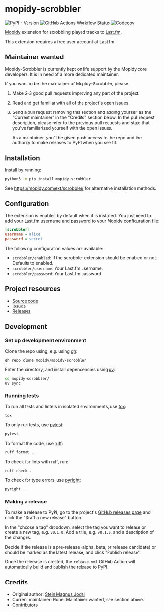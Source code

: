 # mopidy-scrobbler

![PyPI - Version](https://img.shields.io/pypi/v/mopidy-scrobbler?link=https://pypi.org/p/mopidy-scrobbler)
![GitHub Actions Workflow Status](https://img.shields.io/github/actions/workflow/status/mopidy/mopidy-scrobbler/ci.yml?link=https://github.com/mopidy/mopidy-scrobbler/actions/workflows/ci.yml)
![Codecov](https://img.shields.io/codecov/c/gh/mopidy/mopidy-scrobbler?link=https://codecov.io/gh/mopidy/mopidy-scrobbler)

[Mopidy](https://www.mopidy.com/) extension for scrobbling played tracks to [Last.fm](https://www.last.fm/).

This extension requires a free user account at Last.fm.

## Maintainer wanted

Mopidy-Scrobbler is currently kept on life support by the Mopidy core developers.
It is in need of a more dedicated maintainer.

If you want to be the maintainer of Mopidy-Scrobbler, please:

1. Make 2-3 good pull requests improving any part of the project.

2. Read and get familiar with all of the project's open issues.

3. Send a pull request removing this section and adding yourself as the
   "Current maintainer" in the "Credits" section below. In the pull request
   description, please refer to the previous pull requests and state that
   you've familiarized yourself with the open issues.

   As a maintainer, you'll be given push access to the repo and the authority
   to make releases to PyPI when you see fit.

## Installation

Install by running:

```sh
python3 -m pip install mopidy-scrobbler
```

See https://mopidy.com/ext/scrobbler/ for alternative installation methods.

## Configuration

The extension is enabled by default when it is installed. You just need to add
your Last.fm username and password to your Mopidy configuration file:

```ini
[scrobbler]
username = alice
password = secret
```

The following configuration values are available:

- `scrobbler/enabled`: If the scrobbler extension should be enabled or not.
  Defaults to enabled.
- `scrobbler/username`: Your Last.fm username.
- `scrobbler/password`: Your Last.fm password.

## Project resources

- [Source code](https://github.com/mopidy/mopidy-scrobbler)
- [Issues](https://github.com/mopidy/mopidy-scrobbler/issues)
- [Releases](https://github.com/mopidy/mopidy-scrobbler/releases)

## Development

### Set up development environment

Clone the repo using, e.g. using [gh](https://cli.github.com/):

```sh
gh repo clone mopidy/mopidy-scrobbler
```

Enter the directory, and install dependencies using [uv](https://docs.astral.sh/uv/):

```sh
cd mopidy-scrobbler/
uv sync
```

### Running tests

To run all tests and linters in isolated environments, use
[tox](https://tox.wiki/):

```sh
tox
```

To only run tests, use [pytest](https://pytest.org/):

```sh
pytest
```

To format the code, use [ruff](https://docs.astral.sh/ruff/):

```sh
ruff format .
```

To check for lints with ruff, run:

```sh
ruff check .
```

To check for type errors, use [pyright](https://microsoft.github.io/pyright/):

```sh
pyright .
```

### Making a release

To make a release to PyPI, go to the project's [GitHub releases
page](https://github.com/mopidy/mopidy-scrobbler/releases)
and click the "Draft a new release" button.

In the "choose a tag" dropdown, select the tag you want to release or create a
new tag, e.g. `v0.1.0`. Add a title, e.g. `v0.1.0`, and a description of the changes.

Decide if the release is a pre-release (alpha, beta, or release candidate) or
should be marked as the latest release, and click "Publish release".

Once the releease is created, the `release.yml` GitHub Action will automatically
build and publish the release to
[PyPI](https://pypi.org/project/mopidy-scrobbler/).

## Credits

- Original author: [Stein Magnus Jodal](https://github.com/jodal)
- Current maintainer: None. Maintainer wanted, see section above.
- [Contributors](https://github.com/mopidy/mopidy-scrobbler/graphs/contributors)
